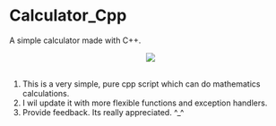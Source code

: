 # Calculator_Cpp
A simple calculator made with C++.
<p align="center">
  <img src="https://forthebadge.com/images/badges/made-with-c-plus-plus.svg" />
<br><br></p>

1. This is a very simple, pure cpp script which can do mathematics calculations.
2. I wil update it with more flexible functions and exception handlers. 
3. Provide feedback. Its really appreciated. ^_^
